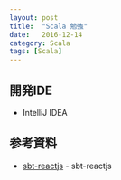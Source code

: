 ```yaml
---
layout: post
title:  "Scala 勉強"
date:   2016-12-14
category: Scala
tags: [Scala]
---
```


## 開発IDE     

- IntelliJ IDEA     


## 参考資料   

- [sbt-reactjs](https://github.com/dispalt/sbt-reactjs) - sbt-reactjs  


